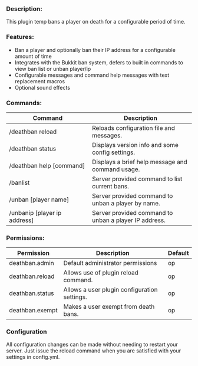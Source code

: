 ### Description:

This plugin temp bans a player on death for a configurable period of time.

### Features:

* Ban a player and optionally ban their IP address for a configurable amount of time
* Integrates with the Bukkit ban system, defers to built in commands to view ban list or unban player/ip
* Configurable messages and command help messages with text replacement macros
* Optional sound effects

### Commands:

| Command                            | Description                                          |
|------------------------------------|------------------------------------------------------|
| /deathban&nbsp;reload              | Reloads configuration file and messages.             |
| /deathban&nbsp;status              | Displays version info and some config settings.      |
| /deathban&nbsp;help&nbsp;[command] | Displays a brief help message and command usage.     |
| /banlist                           | Server provided command to list current bans.        |
| /unban [player name]               | Server provided command to unban a player by name.   |
| /unbanip [player ip address]       | Server provided command to unban a player IP address. |

### Permissions:

| Permission      | Description                                  | Default |
|-----------------|----------------------------------------------|---------|
| deathban.admin  | Default administrator permissions            | op      |
| deathban.reload | Allows use of plugin reload command.         | op      |
| deathban.status | Allows a user plugin configuration settings. | op      |
| deathban.exempt | Makes a user exempt from death bans.         | op      |

### Configuration
All configuration changes can be made without needing to restart your server. Just issue the reload command when 
you are satisfied with your settings in config.yml.
